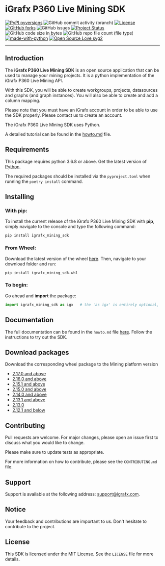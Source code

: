 

# iGrafx P360 Live Mining SDK


[![PyPI pyversions](https://img.shields.io/pypi/pyversions/ansicolortags.svg)](https://pypi.python.org/pypi/ansicolortags/)
![GitHub commit activity (branch)](https://img.shields.io/github/commit-activity/m/igrafx/mining-python-sdk)
[![License](https://img.shields.io/badge/license-MIT-green.svg)](https://github.com/igrafx/mining-python-sdk/blob/main/LICENSE)
[![GitHub forks](https://badgen.net/github/forks/igrafx/mining-python-sdk)](https://github.com/igrafx/mining-python-sdk/forks)
![GitHub issues](https://img.shields.io/github/issues/igrafx/mining-python-sdk)
[![Project Status](http://www.repostatus.org/badges/latest/active.svg)](http://www.repostatus.org/#active)
![GitHub code size in bytes](https://img.shields.io/github/languages/code-size/igrafx/mining-python-sdk?color=purple)
![GitHub repo file count (file type)](https://img.shields.io/github/directory-file-count/igrafx/mining-python-sdk?color=pink)
[![made-with-python](https://img.shields.io/badge/Made%20with-Python-1f425f.svg)](https://www.python.org/)
[![Open Source Love svg2](https://badges.frapsoft.com/os/v2/open-source.svg?v=103)](https://github.com/ellerbrock/open-source-badges/)

***

## Introduction

The **iGrafx P360 Live Mining SDK** is an open source application that can be used to manage your mining projects.
It is a python implementation of the iGrafx P360 Live Mining API.

With this SDK, you will be able to create workgroups, projects, datasources and graphs (and graph instances). You will also be able to create and 
add a column mapping.

Please note that you must have an iGrafx account in order to be able to use the SDK properly. Please contact us to create an account.

The iGrafx P360 Live Mining SDK uses Python.

A detailed tutorial can be found in the [howto.md]() file.


## Requirements

This package requires python 3.6.8 or above. Get the latest version of [Python](https://www.python.org/).

The required packages should be installed via the ```pyproject.toml``` when running the  ```poetry install``` command. 

## Installing

### With pip:
To install the current release of the iGrafx P360 Live Mining SDK with **pip**, simply navigate to the console and type the following command: 
````shell
pip install igrafx_mining_sdk
````

### From Wheel:

Download the latest version of the wheel [here](https://gitlab.com/igrafx/logpickr/logpickr-sdk). Then, navigate to your download folder and run: 
```shell
pip install igrafx_mining_sdk.whl
```
### To begin:
Go ahead and **import** the package:
```python
import igrafx_mining_sdk as igx   # the 'as igx' is entirely optional, but it will make the rest of our code much more readable
```

## Documentation

The full documentation can be found in the ```howto.md``` file [here](https://github.com/igrafx/).
Follow the instructions to try out the SDK.

## Download packages

Download the corresponding wheel package to the Mining platform version
* [2.17.0 and above](https://gitlab.com/igrafx/logpickr/logpickr-sdk/-/jobs/artifacts/2.17.0/download?job=build_wheel)
* [2.16.0 and above](https://gitlab.com/igrafx/logpickr/logpickr-sdk/-/jobs/artifacts/2.16.0/download?job=build_wheel)
* [2.15.1 and above](https://gitlab.com/igrafx/logpickr/logpickr-sdk/-/jobs/artifacts/2.15.1/download?job=build_wheel)
* [2.15.0 and above](https://gitlab.com/igrafx/logpickr/logpickr-sdk/-/jobs/artifacts/2.15.0/download?job=build_wheel)
* [2.14.0 and above](https://gitlab.com/igrafx/logpickr/logpickr-sdk/-/jobs/artifacts/2.14.0/download?job=build_wheel)
* [2.13.1 and above](https://gitlab.com/igrafx/logpickr/logpickr-sdk/-/jobs/artifacts/2.13.1/download?job=build_wheel)
* [2.13.0](https://gitlab.com/igrafx/logpickr/logpickr-sdk/-/jobs/artifacts/2.13.0/download?job=build_wheel)
* [2.12.1 and below](https://gitlab.com/igrafx/logpickr/logpickr-sdk/-/jobs/artifacts/2.12.1/download?job=build_wheel)

## Contributing

Pull requests are welcome. For major changes, please open an issue first to discuss what you would like to change.

Please make sure to update tests as appropriate.

For more information on how to contribute, please see the ````CONTRIBUTING.md```` file.

## Support

Support is available at the following address: [support@igrafx.com](mailto:support@igrafx.com).

## Notice

Your feedback and contributions are important to us. Don't hesitate to contribute to the project.

## License

This SDK is licensed under the MIT License. See the ````LICENSE```` file for more details.